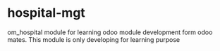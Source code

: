 # hospital-mgt
om_hospital module for learning odoo module development form odoo mates.
This module is only developing for learning purpose
